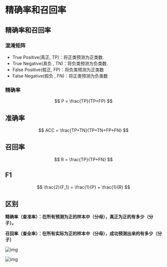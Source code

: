 # 精确率和召回率


## 精确率和召回率

### 混淆矩阵
- True Positive(真正, TP)：将正类预测为正类数.
- True Negative(真负 , TN)：将负类预测为负类数.
- False Positive(假正, FP)：将负类预测为正类数 
- False Negative(假负 , FN)：将正类预测为负类数 

### 精确率

$$
P = \frac{TP}{TP+FP}
$$





## 准确率


$$
ACC = \frac{TP+TN}{TP+TN+FP+FN}
$$


## 召回率


$$
R = \frac{TP}{TP+FN}
$$


## F1


$$
\frac{2}{F_1} = \frac{1}{P} + \frac{1}{R}
$$


## 区别



**精确率（查准率）：在所有预测为正的样本中（分母），真正为正的有多少（分子）。**

**召回率（查全率）：在所有实际为正的样本中（分母），成功预测出来的有多少（分子）**

![img](https://pica.zhimg.com/80/d701da76199148837cfed83901cea99e_720w.jpg?source=1940ef5c)

![img](https://pica.zhimg.com/80/d701da76199148837cfed83901cea99e_720w.jpg?source=1940ef5c)


